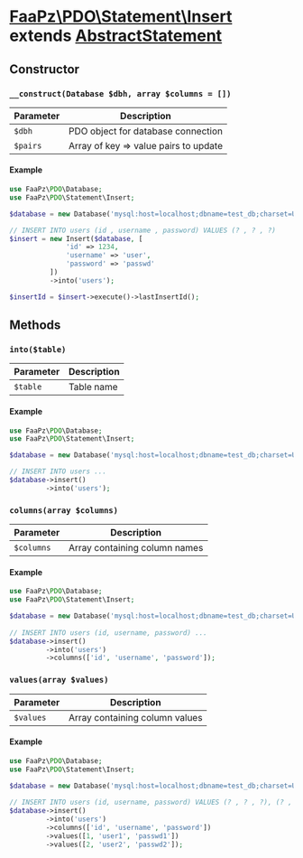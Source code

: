 # [FaaPz\PDO\Statement\Insert](../../src/Statement/Insert.php) extends [AbstractStatement](../AbstractStatement.md)

## Constructor

### `__construct(Database $dbh, array $columns = [])`

Parameter    | Description
------------ | -----------------------------------------
`$dbh`       | PDO object for database connection
`$pairs`     | Array of key => value pairs to update

#### Example

```php
use FaaPz\PDO\Database;
use FaaPz\PDO\Statement\Insert;

$database = new Database('mysql:host=localhost;dbname=test_db;charset=UTF8');

// INSERT INTO users (id , username , password) VALUES (? , ? , ?)
$insert = new Insert($database, [
              'id' => 1234,
              'username' => 'user',
              'password' => 'passwd'
          ])
          ->into('users');

$insertId = $insert->execute()->lastInsertId();
```

## Methods

### `into($table)`

Parameter    | Description
------------ | -----------------------------------------
`$table`     | Table name

#### Example

```php
use FaaPz\PDO\Database;
use FaaPz\PDO\Statement\Insert;

$database = new Database('mysql:host=localhost;dbname=test_db;charset=UTF8');

// INSERT INTO users ...
$database->insert()
         ->into('users');
```

### `columns(array $columns)`

Parameter    | Description
------------ | -----------------------------------------
`$columns`   | Array containing column names

#### Example

```php
use FaaPz\PDO\Database;
use FaaPz\PDO\Statement\Insert;

$database = new Database('mysql:host=localhost;dbname=test_db;charset=UTF8');
    
// INSERT INTO users (id, username, password) ...
$database->insert()
         ->into('users')
         ->columns(['id', 'username', 'password']);
```

### `values(array $values)`

Parameter    | Description
------------ | -----------------------------------------
`$values`    | Array containing column values

#### Example

```php
use FaaPz\PDO\Database;
use FaaPz\PDO\Statement\Insert;

$database = new Database('mysql:host=localhost;dbname=test_db;charset=UTF8');
    
// INSERT INTO users (id, username, password) VALUES (? , ? , ?), (? , ? , ?)
$database->insert()
         ->into('users')
         ->columns(['id', 'username', 'password'])
         ->values([1, 'user1', 'passwd1'])
         ->values([2, 'user2', 'passwd2']);
```
